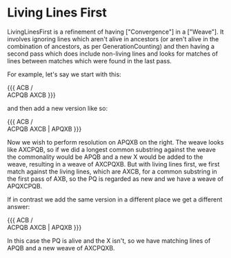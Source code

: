 # Living Lines First

LivingLinesFirst is a refinement of having ["Convergence"] in a ["Weave"]. It involves ignoring lines which aren't alive in ancestors (or aren't alive in the combination of ancestors, as per GenerationCounting) and then having a second pass which does include non-living lines and looks for matches of lines between matches which were found in the last pass.

For example, let's say we start with this:

{{{
         ACB
        /   \
    ACPQB   AXCB
}}}

and then add a new version like so:

{{{
         ACB
        /   \
    ACPQB   AXCB
             |
            APQXB
}}}

Now we wish to perform resolution on APQXB on the right. The weave looks like AXCPQB, so if we did a longest common substring against the weave the commonality would be APQB and a new X would be added to the weave, resulting in a weave of AXCPQXB. But with living lines first, we first match against the living lines, which are AXCB, for a common substring in the first pass of AXB, so the PQ is regarded as new and we have a weave of APQXCPQB.

If in contrast we add the same version in a different place we get a different answer:

{{{
         ACB
        /   \
    ACPQB   AXCB
       |
    APQXB
}}}

In this case the PQ is alive and the X isn't, so we have matching lines of APQB and a new weave of AXCPQXB.
